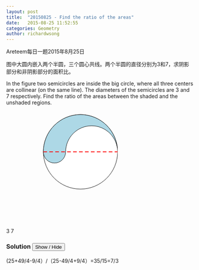 ```yaml
---
layout: post
title:  "20150825 - Find the ratio of the areas"
date:   2015-08-25 11:52:55
categories: Geometry
author: richardwsong
---
```


Areteem每日一题2015年8月25日

图中大圆内嵌入两个半圆，三个圆心共线。两个半圆的直径分别为3和7，求阴影部分和非阴影部分的面积比。

In the figure two semicircles are inside the big circle, where all three centers are collinear (on the same line). The diameters of the semicircles are 3 and 7 respectively. Find the ratio of the areas between the shaded and the unshaded regions.

<svg width="300" height="300">
  
  <circle cx="200" cy="110" r="100" fill="white" stroke-width="1" stroke="black"/>
    
  <path d="M 100 110 A 30 30, 1, 0, 0, 160 110" fill="lightblue" stroke="black" stroke-width="1"/>  
  <path d="M 100 110 A 100 100, 0, 0, 1, 300 110" fill="lightblue" stroke="black" stroke-width="1"/>
  <path d="M 160 110 A 70 70, 0, 0, 1, 300 110" fill="white" stroke="black" stroke-width="1"/>
  
 <line x1="100" y1="110" x2="300" y2="110" stroke="red" stroke-width="2" stroke-dasharray="10, 6" />
  
  <text x="128" y="100" font-size="16">3</text>
  <text x="230" y="100" font-size="16">7</text>
   
</svg>

### Solution <button>Show / Hide</button>


<solution>

(25+49/4-9/4）/（25-49/4+9/4）=35/15=7/3

</solution>